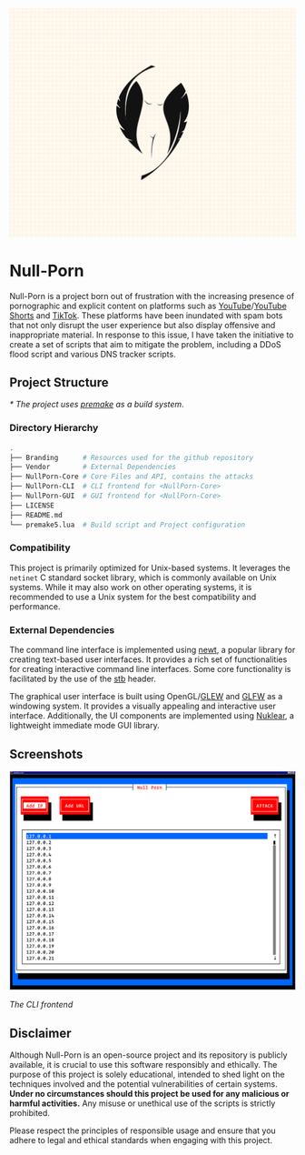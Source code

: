 ![logo](Branding/Logo.png)

# Null-Porn
Null-Porn is a project born out of frustration with the increasing presence of pornographic and explicit content on platforms such as [YouTube](https://youtube.com)/[YouTube Shorts](https://shorts.youtube.com) and [TikTok](https://tiktok.com). These platforms have been inundated with spam bots that not only disrupt the user experience but also display offensive and inappropriate material. In response to this issue, I have taken the initiative to create a set of scripts that aim to mitigate the problem, including a DDoS flood script and various DNS tracker scripts.

## Project Structure

_* The project uses [premake](https://github.premake.io) as a build system_.

### Directory Hierarchy
```sh
.
├── Branding      # Resources used for the github repository
├── Vendor        # External Dependencies
├── NullPorn-Core # Core Files and API, contains the attacks
├── NullPorn-CLI  # CLI frontend for <NullPorn-Core>
├── NullPorn-GUI  # GUI frontend for <NullPorn-Core>
├── LICENSE
├── README.md
└── premake5.lua  # Build script and Project configuration
```

### Compatibility

This project is primarily optimized for Unix-based systems. It leverages the `netinet` C standard socket library, which is commonly available on Unix systems. While it may also work on other operating systems, it is recommended to use a Unix system for the best compatibility and performance.

### External Dependencies

The command line interface is implemented using [newt](https://pagure.io/newt), a popular library for creating text-based user interfaces. It provides a rich set of functionalities for creating interactive command line interfaces. Some core functionality is facilitated by the use of the [stb](https://github.com/nothings/stb) header.

The graphical user interface is built using OpenGL/[GLEW](https://glew.sourceforge.net/) and [GLFW](https://glfw.org) as a windowing system. It provides a visually appealing and interactive user interface. Additionally, the UI components are implemented using [Nuklear](https://immediate-mode-ui.github.io/Nuklear/doc/index.html), a lightweight immediate mode GUI library.

## Screenshots



![cli](Branding/Screenshot-CLI.png)

*The CLI frontend*

## Disclaimer

Although Null-Porn is an open-source project and its repository is publicly available, it is crucial to use this software responsibly and ethically. The purpose of this project is solely educational, intended to shed light on the techniques involved and the potential vulnerabilities of certain systems. **Under no circumstances should this project be used for any malicious or harmful activities.** Any misuse or unethical use of the scripts is strictly prohibited.

Please respect the principles of responsible usage and ensure that you adhere to legal and ethical standards when engaging with this project.
